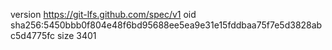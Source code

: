 version https://git-lfs.github.com/spec/v1
oid sha256:5450bbb0f804e48f6bd95688ee5ea9e31e15fddbaa75f7e5d3828abc5d4775fc
size 3401
